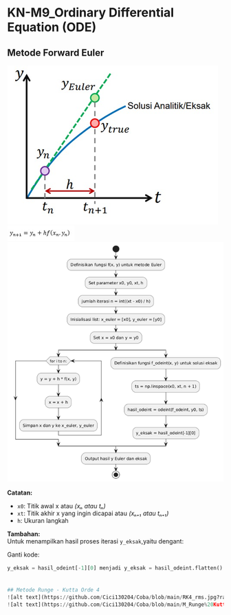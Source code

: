 # KN-M9_Ordinary Differential Equation (ODE)

## Metode Forward Euler
![alt text](https://github.com/Cici130204/Coba/blob/main/grafik%20ode.jpg?raw=true)
![alt text](https://github.com/Cici130204/Coba/blob/main/Euler_rms.jpg?raw=true)
![alt text](https://github.com/Cici130204/Coba/blob/main/M_Forward%20Euler.png?raw=true)

**Catatan:**  
- `x0`: Titik awal x atau *(xₙ atau tₙ)*  
- `xt`: Titik akhir x yang ingin dicapai atau *(xₙ₊₁ atau tₙ₊₁)*  
- `h`: Ukuran langkah  

**Tambahan:**  
Untuk menampilkan hasil proses iterasi `y_eksak`,yaitu dengant:

Ganti kode:
   ```python
   y_eksak = hasil_odeint[-1][0] menjadi y_eksak = hasil_odeint.flatten()


## Metode Runge - Kutta Orde 4
![alt text](https://github.com/Cici130204/Coba/blob/main/RK4_rms.jpg?raw=true)
![alt text](https://github.com/Cici130204/Coba/blob/main/M_Runge%20Kutta%20Orde%204.png?raw=true)



  

